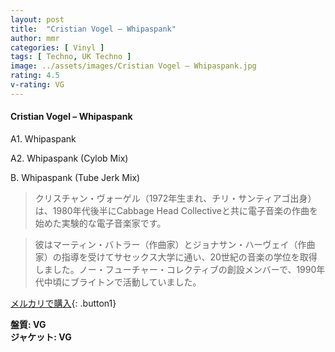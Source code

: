 ```yaml
---
layout: post
title:  "Cristian Vogel – Whipaspank"
author: mmr
categories: [ Vinyl ]
tags: [ Techno, UK Techno ]
image: ../assets/images/Cristian Vogel – Whipaspank.jpg
rating: 4.5
v-rating: VG
---
```


#### Cristian Vogel – Whipaspank

A1. Whipaspank

A2. Whipaspank (Cylob Mix)

B. Whipaspank (Tube Jerk Mix)

> クリスチャン・ヴォーゲル（1972年生まれ、チリ・サンティアゴ出身）は、1980年代後半にCabbage Head Collectiveと共に電子音楽の作曲を始めた実験的な電子音楽家です。

> 彼はマーティン・バトラー（作曲家）とジョナサン・ハーヴェイ（作曲家）の指導を受けてサセックス大学に通い、20世紀の音楽の学位を取得しました。ノー・フューチャー・コレクティブの創設メンバーで、1990年代中頃にブライトンで活動していました。

[メルカリで購入](https://jp.mercari.com/item/m66139600515){: .button1}

<div class="mt-4 mb-4 d-flex align-items-center">
<strong class="mr-1">盤質: VG</strong>
</div>
<div class="mt-4 mb-4 d-flex align-items-center">
<strong class="mr-1">ジャケット: VG</strong>
</div>
